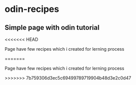 # odin-recipes

<h2>Simple page with odin tutorial</h2>
<<<<<<< HEAD
<p>Page have few recipes which i created for lerning process</p>
=======
<p>Page have few recipes which i created for lerning process</p>
>>>>>>> 7b759306d3ec5c69499789719904b48d3e2c0d47

